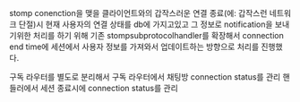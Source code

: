 
stomp conenction을 맺을 클라이언트와의 갑작스러운 연결 종료(에: 갑작스런 네트워크 단절)시 
현재 사용자의 연결 상태를 db에 가지고있고 그 정보로 notification을 보내기위한 처리를 하기 위해
기존 stompsubprotocolhandler를 확장해서 connection end time에 세션에서 사용자 정보를 가져와서
업데이트하는 방향으로 처리를 진행했다.

구독 라우터를 별도로 분리해서 구독 라우터에서 채팅방 connection status를 관리
핸들러에서 세션 종료시에 connection status를 관리